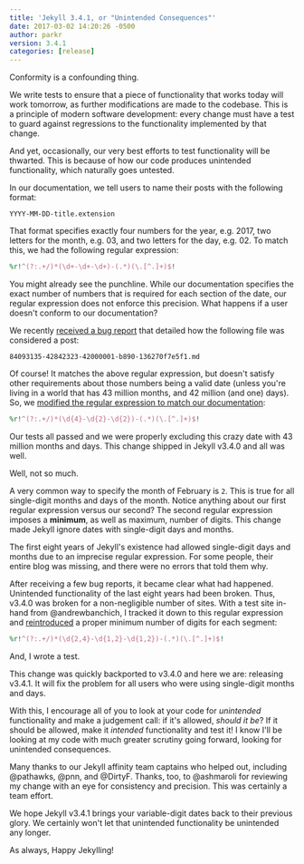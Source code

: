 ```yaml
---
title: 'Jekyll 3.4.1, or "Unintended Consequences"'
date: 2017-03-02 14:20:26 -0500
author: parkr
version: 3.4.1
categories: [release]
---
```


Conformity is a confounding thing.

We write tests to ensure that a piece of functionality that works today
will work tomorrow, as further modifications are made to the codebase. This
is a principle of modern software development: every change must have a
test to guard against regressions to the functionality implemented by that
change.

And yet, occasionally, our very best efforts to test functionality will be
thwarted. This is because of how our code produces unintended
functionality, which naturally goes untested.

In our documentation, we tell users to name their posts with the following
format:

```text
YYYY-MM-DD-title.extension
```

That format specifies exactly four numbers for the year, e.g. 2017, two
letters for the month, e.g. 03, and two letters for the day, e.g. 02. To
match this, we had the following regular expression:

```ruby
%r!^(?:.+/)*(\d+-\d+-\d+)-(.*)(\.[^.]+)$!
```

You might already see the punchline. While our documentation specifies the
exact number of numbers that is required for each section of the date, our
regular expression does not enforce this precision. What happens if a user
doesn't conform to our documentation?

We recently [received a bug report](https://github.com/jekyll/jekyll/issues/5603)
that detailed how the following file was considered a post:

```text
84093135-42842323-42000001-b890-136270f7e5f1.md
```

Of course! It matches the above regular expression, but doesn't satisfy
other requirements about those numbers being a valid date (unless you're
living in a world that has 43 million months, and 42 million (and one)
days). So, we [modified the regular expression to match our
documentation](https://github.com/jekyll/jekyll/pull/5609):

```ruby
%r!^(?:.+/)*(\d{4}-\d{2}-\d{2})-(.*)(\.[^.]+)$!
```

Our tests all passed and we were properly excluding this crazy date with 43
million months and days. This change shipped in Jekyll v3.4.0 and all was
well.

Well, not so much.

A very common way to specify the month of February is `2`. This is true for
all single-digit months and days of the month. Notice anything about our
first regular expression versus our second? The second regular expression
imposes a **minimum**, as well as maximum, number of digits. This change
made Jekyll ignore dates with single-digit days and months.

The first eight years of Jekyll's existence had allowed single-digit days
and months due to an imprecise regular expression. For some people, their
entire blog was missing, and there were no errors that told them why.

After receiving a few bug reports, it became clear what had happened.
Unintended functionality of the last eight years had been broken. Thus,
v3.4.0 was broken for a non-negligible number of sites. With a test site
in-hand from @andrewbanchich, I tracked it down to this regular expression
and [reintroduced](https://github.com/jekyll/jekyll/pull/5920) a proper
minimum number of digits for each segment:

```ruby
%r!^(?:.+/)*(\d{2,4}-\d{1,2}-\d{1,2})-(.*)(\.[^.]+)$!
```

And, I wrote a test.

This change was quickly backported to v3.4.0 and here we are: releasing
v3.4.1. It will fix the problem for all users who were using single-digit
months and days.

With this, I encourage all of you to look at your code for *unintended*
functionality and make a judgement call: if it's allowed, *should it be*?
If it should be allowed, make it *intended* functionality and test it! I
know I'll be looking at my code with much greater scrutiny going forward,
looking for unintended consequences.

Many thanks to our Jekyll affinity team captains who helped out, including
@pathawks, @pnn, and @DirtyF. Thanks, too, to @ashmaroli for reviewing my
change with an eye for consistency and precision. This was certainly a team
effort.

We hope Jekyll v3.4.1 brings your variable-digit dates back to their
previous glory. We certainly won't let that unintended functionality be
unintended any longer.

As always, Happy Jekylling!
